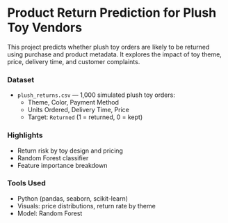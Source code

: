 # Product Return Prediction for Plush Toy Vendors

This project predicts whether plush toy orders are likely to be returned using purchase and product metadata. It explores the impact of toy theme, price, delivery time, and customer complaints.

### Dataset

- `plush_returns.csv` — 1,000 simulated plush toy orders:
  - Theme, Color, Payment Method
  - Units Ordered, Delivery Time, Price
  - Target: `Returned` (1 = returned, 0 = kept)

### Highlights

- Return risk by toy design and pricing
- Random Forest classifier
- Feature importance breakdown

### Tools Used

- Python (pandas, seaborn, scikit-learn)
- Visuals: price distributions, return rate by theme
- Model: Random Forest
